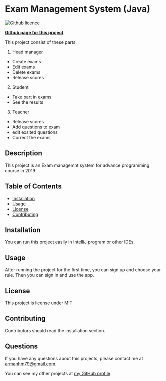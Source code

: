 # Exam Management System (Java)
  ![Github licence](http://img.shields.io/badge/license-MIT-blue.svg)
  
  
  [**Github page for this project**](https://armanhm.github.io/Exam-Management)
  
  
  This project consist of these parts:
  1. Head manager 
   - Create exams
   - Edit exams
   - Delete exams
   - Release scores
  
  2. Student
   - Take part in exams
   - See the results
  
  3. Teacher 
   - Release scores
   - Add questions to exam
   - edit exsited questions
   - Correct the exams 
  

  ## Description 
  This project is an Exam managemnt system for advance programming course in 2019


  ## Table of Contents
  * [Installation](#installation)
  * [Usage](#usage)
  * [License](#license)
  * [Contributing](#contributing)
  
  
  ## Installation 
  You can run this project easily in IntelliJ program or other IDEs.


  ## Usage 
  After running the project for the first time, you can sign up and choose your rule.
  Then you can sign in and use the app.
  
     

  ## License 
  This project is license under MIT

  ## Contributing 
  Contributors should read the installation section. 


  ## Questions
  If you have any questions about this projects, please contact me at armanhm79@gmail.com.
  
  You can see my other projects at [my GitHub profile](https://github.com/armanh).
  
